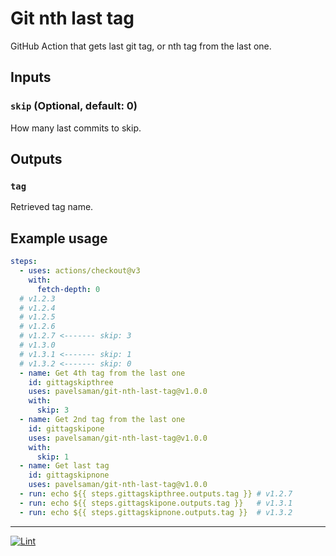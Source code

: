 # Git nth last tag

GitHub Action that gets last git tag, or nth tag from the last one.

## Inputs

### `skip` (Optional, default: 0)

How many last commits to skip.

## Outputs

### `tag`

Retrieved tag name.

## Example usage

```yaml
steps:
  - uses: actions/checkout@v3
    with:
      fetch-depth: 0
  # v1.2.3
  # v1.2.4
  # v1.2.5
  # v1.2.6
  # v1.2.7 <------- skip: 3
  # v1.3.0
  # v1.3.1 <------- skip: 1
  # v1.3.2 <------- skip: 0
  - name: Get 4th tag from the last one
    id: gittagskipthree
    uses: pavelsaman/git-nth-last-tag@v1.0.0
    with:
      skip: 3
  - name: Get 2nd tag from the last one
    id: gittagskipone
    uses: pavelsaman/git-nth-last-tag@v1.0.0
    with:
      skip: 1
  - name: Get last tag
    id: gittagskipnone
    uses: pavelsaman/git-nth-last-tag@v1.0.0
  - run: echo ${{ steps.gittagskipthree.outputs.tag }} # v1.2.7
  - run: echo ${{ steps.gittagskipone.outputs.tag }}   # v1.3.1
  - run: echo ${{ steps.gittagskipnone.outputs.tag }}  # v1.3.2
```

---

[![Lint](https://github.com/pavelsaman/git-nth-last-tag/actions/workflows/lint.yml/badge.svg)](https://github.com/pavelsaman/git-nth-last-tag/actions/workflows/lint.yml)
